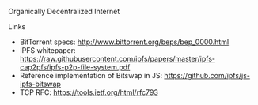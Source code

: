 Organically Decentralized Internet

Links
- BitTorrent specs: http://www.bittorrent.org/beps/bep_0000.html
- IPFS whitepaper: https://raw.githubusercontent.com/ipfs/papers/master/ipfs-cap2pfs/ipfs-p2p-file-system.pdf
- Reference implementation of Bitswap in JS: https://github.com/ipfs/js-ipfs-bitswap
- TCP RFC: https://tools.ietf.org/html/rfc793
